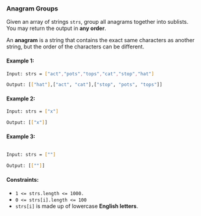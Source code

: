 ### Anagram Groups
Given an array of strings `strs`, group all anagrams together into sublists. You may return the output in <b>any order</b>.

An <b>anagram</b> is a string that contains the exact same characters as another string, but the order of the characters can be different.

#### Example 1:
```bash
Input: strs = ["act","pots","tops","cat","stop","hat"]

Output: [["hat"],["act", "cat"],["stop", "pots", "tops"]]
```
#### Example 2:
```bash
Input: strs = ["x"]

Output: [["x"]]
```
#### Example 3:
```bash

Input: strs = [""]

Output: [[""]]
```
#### Constraints:

- `1 <= strs.length <= 1000.`
- `0 <= strs[i].length <= 100`
- `strs[i]` is made up of lowercase <b>English letters</b>.
